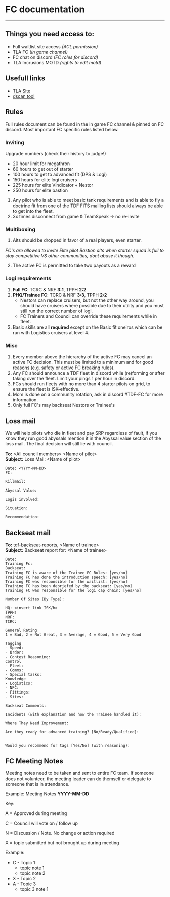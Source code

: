 # FC documentation

---

## Things you need access to:

- Full waitlist site access _(ACL permission)_
- TLA FC _(In game channel)_
- FC chat on discord _(FC roles for discord)_
- TLA Incrusions MOTD _(rights to edit motd)_

## Usefull links

- [TLA Site](https://www.tlaincursions.com/)
- [dscan tool](https://adashboard.info/intel)

## Rules

Full rules document can be found in the in game FC channel & pinned on FC discord. Most important FC specific rules listed below.

### Inviting

Upgrade numbers (check their history to judge!)

- 20 hour limit for megathron
- 60 hours to get out of starter
- 100 hours to get to advanced fit (DPS & Logi)
- 150 hours for elite logi cruisers
- 225 hours for elite Vindicator + Nestor
- 250 hours for elite bastion

1. Any pilot who is able to meet basic tank requirements and is able to fly a doctrine fit from one of the TDF FITS mailing lists should always be able to get into the fleet.
2. 3x times disconnect from game & TeamSpeak -> no re-invite

### Multiboxing

1. Alts should be dropped in favor of a real players, even starter.

_FC's are allowed to invite Elite pilot Bastion alts when starter squad is full to stay competitive VS other communities, dont abuse it though._

2. The active FC is permitted to take two payouts as a reward

### Logi requirements

1. **Full FC**: TCRC &amp; NRF **3:1**, TPPH **2:2**
2. **PHQ/Trainee FC**: TCRC &amp; NRF **3:3**, TPPH **2:2**
   - Nestors can replace cruisers, but not the other way around, you should have cruisers where possible due to their utility and you must still run the correct number of logi.
   - FC Trainers and Council can override these requirements while in fleet.
3. Basic skills are all **required** except on the Basic fit oneiros which can be run with Logistics cruisers at level 4.

### Misc

1. Every member above the hierarchy of the active FC may cancel an active FC decision. This must be limited to a minimum and for good reasons (e.g. safety or active FC breaking rules).
2. Any FC should announce a TDF fleet in discord while (re)forming or after taking over the fleet. Limit your pings 1 per hour in discord.
3. FCs should run fleets with no more than 4 starter pilots on grid, to ensure the fleet is ISK-effective.
4. Mom is done on a community rotation, ask in discord #TDF-FC for more information.
5. Only full FC's may backseat Nestors or Trainee's

## Loss mail

We will help pilots who die in fleet and pay SRP regardless of fault, if you know they run good abyssals mention it in the Abyssal value section of the loss mail. The final decision will still lie with council.

**To:** \<All council members> \<Name of pilot>  
**Subject:** Loss Mail: \<Name of pilot>

```
Date: <YYYY-MM-DD>
FC:

Killmail:

Abyssal Value:

Logis involved:

Situation:

Recommendation:
```

## Backseat mail

**To:** tdf-backseat-reports, \<Name of trainee>  
**Subject:** Backseat report for: \<Name of trainee>

```
Date:
Training Fc:
Backseat:
Training FC is aware of the Trainee FC Rules: [yes/no]
Training FC has done the introduction speech: [yes/no]
Training FC was responsible for the waitlist: [yes/no]
Training FC has been debriefed by the backseat: [yes/no]
Training FC was responsible for the logi cap chain: [yes/no]

Number Of Sites (By Type):

HQ: <insert link ISK/h>
TPPH:
NRF:
TCRC:

General Rating
1 = Bad, 2 = Not Great, 3 = Average, 4 = Good, 5 = Very Good

Tagging
- Speed:
- Order:
- Contest Reasoning:
Control
- Fleet:
- Comms:
- Special tasks:
Knowledge
- Logistics:
- NPC:
- Fittings:
- Sites:

Backseat Comments:

Incidents (with explanation and how the Trainee handled it):

Where They Need Improvement:

Are they ready for advanced training? [No/Ready/Qualified]:


Would you recommend for tags [Yes/No] (with reasoning):
```

## FC Meeting Notes

Meeting notes need to be taken and sent to entire FC team.
If someone does not volunteer, the meeting leader can do themself or delegate to someone that is in attendance.

Example:
Meeting Notes **YYYY-MM-DD**

Key:

A = Approved during meeting

C = Council will vote on / follow up

N = Discussion / Note. No change or action required

X = topic submitted but not brought up during meeting

Example:

- C - Topic 1
  - topic note 1
  - topic note 2
- X - Topic 2
- A - Topic 3
  - topic 3 note 1
